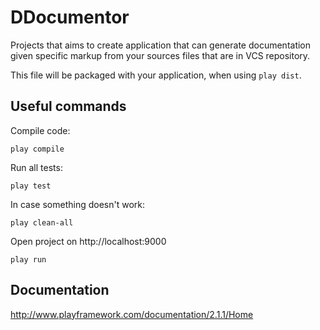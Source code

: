 DDocumentor
=====================================

Projects that aims to create application that can generate documentation given specific markup from your sources files
that are in VCS repository.


This file will be packaged with your application, when using `play dist`.

Useful commands
----------
Compile code:
```
play compile
```

Run all tests:
```
play test
```

In case something doesn't work:
```
play clean-all
```


Open project on http://localhost:9000
```
play run
```

Documentation
---------
http://www.playframework.com/documentation/2.1.1/Home